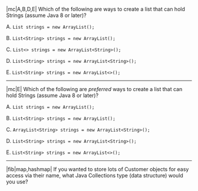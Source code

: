 |mc|A,B,D,E| Which of the following are ways to create a list that can hold Strings (assume Java 8 or later)?

A. `List strings = new ArrayList();`

B. `List<String> strings = new ArrayList();`

C. `List<> strings = new ArrayList<String>();`

D. `List<String> strings = new ArrayList<String>();`

E. `List<String> strings = new ArrayList<>();`

---

|mc|E| Which of the following are _preferred_ ways to create a list that can hold Strings (assume Java 8 or later)?

A. `List strings = new ArrayList();`

B. `List<String> strings = new ArrayList();`

C. `ArrayList<String> strings = new ArrayList<String>();`

D. `List<String> strings = new ArrayList<String>();`

E. `List<String> strings = new ArrayList<>();`

---

|fib|map,hashmap| If you wanted to store lots of Customer objects for easy access via their name,
what Java Collections type (data structure) would you use?

